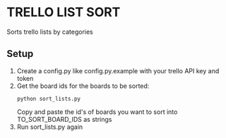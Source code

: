 # TRELLO LIST SORT

Sorts trello lists by categories

## Setup
1. Create a config.py like config.py.example with your trello API key and token
2. Get the board ids for the boards to be sorted:
	```
	python sort_lists.py
	```
	Copy and paste the id's of boards you want to sort into TO_SORT_BOARD_IDS as strings
3. Run sort_lists.py again